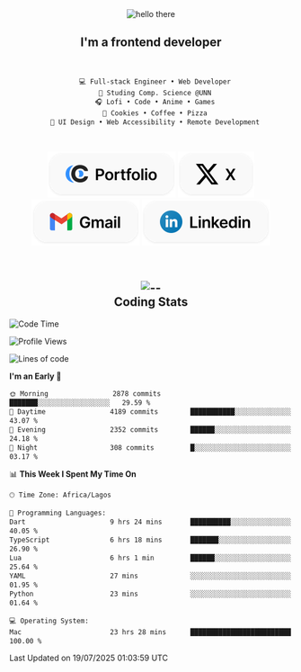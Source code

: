 <div align="center">
  
  <img src="https://readme-typing-svg.demolab.com?font=Fira+Code&weight=600&size=24&duration=4000&pause=300&color=3291FF&center=true&vCenter=true&random=false&width=300&height=24&lines=Hey+There;Hola;Namaste;Aloha;Bonjour;Konnichiwa" alt="hello there" height="36" width="300" />
  <h2>I'm a frontend developer</h2>
  
</div>

<br/>

<div align="center">
  
  ```
    💻 Full-stack Engineer • Web Developer
    💼 Studing Comp. Science @UNN
    🎧 Lofi • Code • Anime • Games
    🍪 Cookies • Coffee • Pizza
    📖 UI Design • Web Accessibility • Remote Development
  ```

</div>

<br/>

<div align="center">

  [![portfolio](./assets/badge-portfolio.svg)](https://okoyecharles.com)
  [![X](./assets/badge-x.svg)](https://x.com/okoyecharlesk)
  [![mail](./assets/badge-mail.svg)](mailto:okoyecharles509@gmail.com)
  [![linkedin](./assets/badge-linkedin.svg)](https://linkedin.com/in/okoyecharles)
  
</div>

<br/>



<div align="center">

  <h2>
    <img src="https://media.giphy.com/media/UVG0BN8TOMKkPOJS6e/giphy.gif?cid=790b7611dhvp8dydhh4r22mjr73owy4d5zzlo7s5zyk60w8s&ep=v1_stickers_search&rid=giphy.gif&ct=s" alt="--" height="50" width="50" />
    <br/>
    Coding Stats
  </h2>
  
</div>

<!--START_SECTION:waka-->
![Code Time](http://img.shields.io/badge/Code%20Time-695%20hrs%2030%20mins-blue)

![Profile Views](http://img.shields.io/badge/Profile%20Views-3-blue)

![Lines of code](https://img.shields.io/badge/From%20Hello%20World%20I%27ve%20Written-8.9%20million%20lines%20of%20code-blue)

**I'm an Early 🐤** 

```text
🌞 Morning                2878 commits        ███████░░░░░░░░░░░░░░░░░░   29.59 % 
🌆 Daytime                4189 commits        ███████████░░░░░░░░░░░░░░   43.07 % 
🌃 Evening                2352 commits        ██████░░░░░░░░░░░░░░░░░░░   24.18 % 
🌙 Night                  308 commits         █░░░░░░░░░░░░░░░░░░░░░░░░   03.17 % 
```


📊 **This Week I Spent My Time On** 

```text
🕑︎ Time Zone: Africa/Lagos

💬 Programming Languages: 
Dart                     9 hrs 24 mins       ██████████░░░░░░░░░░░░░░░   40.05 % 
TypeScript               6 hrs 18 mins       ███████░░░░░░░░░░░░░░░░░░   26.90 % 
Lua                      6 hrs 1 min         ██████░░░░░░░░░░░░░░░░░░░   25.64 % 
YAML                     27 mins             ░░░░░░░░░░░░░░░░░░░░░░░░░   01.95 % 
Python                   23 mins             ░░░░░░░░░░░░░░░░░░░░░░░░░   01.64 % 

💻 Operating System: 
Mac                      23 hrs 28 mins      █████████████████████████   100.00 % 
```


 Last Updated on 19/07/2025 01:03:59 UTC
<!--END_SECTION:waka-->
